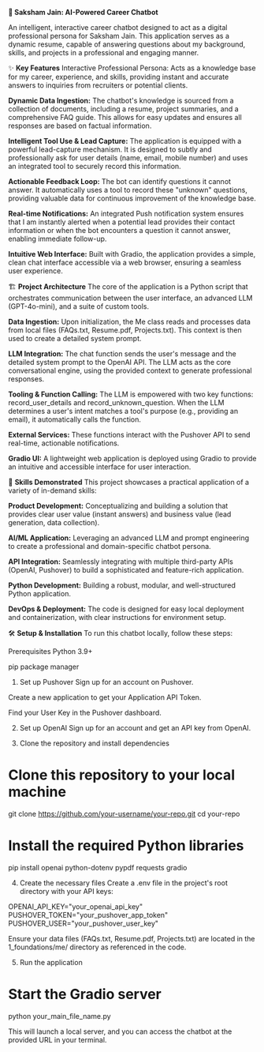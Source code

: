 **🤖 Saksham Jain: AI-Powered Career Chatbot**

An intelligent, interactive career chatbot designed to act as a digital professional persona for Saksham Jain. This application serves as a dynamic resume, capable of answering questions about my background, skills, and projects in a professional and engaging manner.

✨ **Key Features**
Interactive Professional Persona: Acts as a knowledge base for my career, experience, and skills, providing instant and accurate answers to inquiries from recruiters or potential clients.

**Dynamic Data Ingestion:** The chatbot's knowledge is sourced from a collection of documents, including a resume, project summaries, and a comprehensive FAQ guide. This allows for easy updates and ensures all responses are based on factual information.

**Intelligent Tool Use & Lead Capture:** The application is equipped with a powerful lead-capture mechanism. It is designed to subtly and professionally ask for user details (name, email, mobile number) and uses an integrated tool to securely record this information.

**Actionable Feedback Loop:** The bot can identify questions it cannot answer. It automatically uses a tool to record these "unknown" questions, providing valuable data for continuous improvement of the knowledge base.

**Real-time Notifications:** An integrated Push notification system ensures that I am instantly alerted when a potential lead provides their contact information or when the bot encounters a question it cannot answer, enabling immediate follow-up.

**Intuitive Web Interface:** Built with Gradio, the application provides a simple, clean chat interface accessible via a web browser, ensuring a seamless user experience.

🏗️ **Project Architecture**
The core of the application is a Python script that orchestrates communication between the user interface, an advanced LLM (GPT-4o-mini), and a suite of custom tools.

**Data Ingestion:** Upon initialization, the Me class reads and processes data from local files (FAQs.txt, Resume.pdf, Projects.txt). This context is then used to create a detailed system prompt.

**LLM Integration:** The chat function sends the user's message and the detailed system prompt to the OpenAI API. The LLM acts as the core conversational engine, using the provided context to generate professional responses.

**Tooling & Function Calling:** The LLM is empowered with two key functions: record_user_details and record_unknown_question. When the LLM determines a user's intent matches a tool's purpose (e.g., providing an email), it automatically calls the function.

**External Services:** These functions interact with the Pushover API to send real-time, actionable notifications.

**Gradio UI:** A lightweight web application is deployed using Gradio to provide an intuitive and accessible interface for user interaction.

🚀 **Skills Demonstrated**
This project showcases a practical application of a variety of in-demand skills:

**Product Development:** Conceptualizing and building a solution that provides clear user value (instant answers) and business value (lead generation, data collection).

**AI/ML Application:** Leveraging an advanced LLM and prompt engineering to create a professional and domain-specific chatbot persona.

**API Integration:** Seamlessly integrating with multiple third-party APIs (OpenAI, Pushover) to build a sophisticated and feature-rich application.

**Python Development:** Building a robust, modular, and well-structured Python application.

**DevOps & Deployment:** The code is designed for easy local deployment and containerization, with clear instructions for environment setup.

🛠️ **Setup & Installation**
To run this chatbot locally, follow these steps:

Prerequisites
Python 3.9+

pip package manager

1. Set up Pushover
Sign up for an account on Pushover.

Create a new application to get your Application API Token.

Find your User Key in the Pushover dashboard.

2. Set up OpenAI
Sign up for an account and get an API key from OpenAI.

3. Clone the repository and install dependencies
# Clone this repository to your local machine
git clone https://github.com/your-username/your-repo.git
cd your-repo

# Install the required Python libraries
pip install openai python-dotenv pypdf requests gradio


4. Create the necessary files
Create a .env file in the project's root directory with your API keys:

OPENAI_API_KEY="your_openai_api_key"
PUSHOVER_TOKEN="your_pushover_app_token"
PUSHOVER_USER="your_pushover_user_key"

Ensure your data files (FAQs.txt, Resume.pdf, Projects.txt) are located in the 1_foundations/me/ directory as referenced in the code.

5. Run the application
# Start the Gradio server
python your_main_file_name.py


This will launch a local server, and you can access the chatbot at the provided URL in your terminal.
